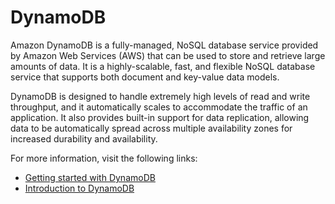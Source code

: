 # DynamoDB

Amazon DynamoDB is a fully-managed, NoSQL database service provided by Amazon Web Services (AWS) that can be used to store and retrieve large amounts of data. It is a highly-scalable, fast, and flexible NoSQL database service that supports both document and key-value data models.

DynamoDB is designed to handle extremely high levels of read and write throughput, and it automatically scales to accommodate the traffic of an application. It also provides built-in support for data replication, allowing data to be automatically spread across multiple availability zones for increased durability and availability.

For more information, visit the following links:

- [Getting started with DynamoDB](https://aws.amazon.com/dynamodb/)
- [Introduction to DynamoDB](https://cloudacademy.com/lab/introduction-dynamodb/)